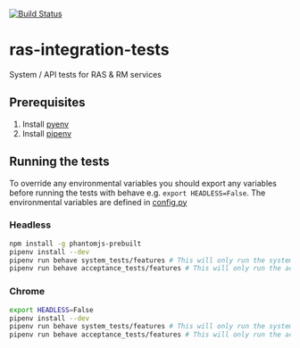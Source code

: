 [![Build Status](https://travis-ci.org/ONSdigital/ras-integration-tests.svg?branch=master)](https://travis-ci.org/ONSdigital/ras-integration-tests)
# ras-integration-tests
System / API tests for RAS & RM services

## Prerequisites
1. Install [pyenv](https://github.com/pyenv/pyenv)
1. Install [pipenv](https://github.com/pypa/pipenv)


## Running the tests

To override any environmental variables you should export any variables before running the tests with behave e.g. `export HEADLESS=False`.
The environmental variables are defined in [config.py](config.py)

### Headless
```bash
npm install -g phantomjs-prebuilt 
pipenv install --dev
pipenv run behave system_tests/features # This will only run the system tests
pipenv run behave acceptance_tests/features # This will only run the acceptance tests
```

### Chrome
```bash
export HEADLESS=False
pipenv install --dev
pipenv run behave system_tests/features # This will only run the system tests
pipenv run behave acceptance_tests/features # This will only run the acceptance tests
```